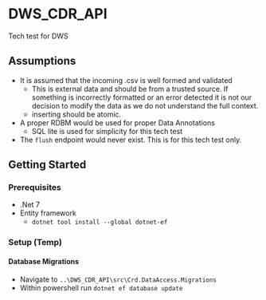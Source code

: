 # DWS_CDR_API
Tech test for DWS

## Assumptions
- It is assumed that the incoming .csv is well formed and validated
	+ This is external data and should be from a trusted source. If something is incorrectly formatted or an error detected it is not our decision to modify the data as we do not understand the full context. 
	+ inserting should be atomic.
- A proper RDBM would be used for proper Data Annotations
	+ SQL lite is used for simplicity for this tech test
- The `flush` endpoint would never exist. This is for this tech test only.

## Getting Started

### Prerequisites

- .Net 7
- Entity framework
	+ `dotnet tool install --global dotnet-ef`

### Setup (Temp)

#### Database Migrations
- Navigate to `..\DWS_CDR_API\src\Crd.DataAccess.Migrations`
- Within powershell run `dotnet ef database update`

